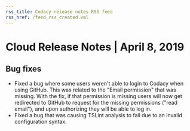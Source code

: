 ```yaml
---
rss_title: Codacy release notes RSS feed
rss_href: /feed_rss_created.xml
---
```


# Cloud Release Notes | April 8, 2019

## Bug fixes

-   Fixed a bug where some users weren't able to login to Codacy when using GitHub. This was related to the "Email permission" that was missing. With the fix, if that permission is missing users will now get redirected to GitHub to request for the missing permissions ("read email"), and upon authorizing they will be able to log in.
-   Fixed a bug that was causing TSLint analysis to fail due to an invalid configuration syntax.
